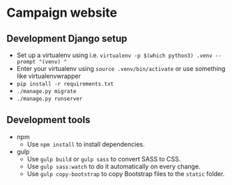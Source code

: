 # Campaign website

## Development Django setup
* Set up a virtualenv using i.e. `virtualenv -p $(which python3) .venv --prompt "(venv) "`
* Enter your virtualenv using `source .venv/bin/activate` or use something like virtualenvwrapper
* `pip install -r requirements.txt`
* `./manage.py migrate`
* `./manage.py runserver`

## Development tools
* npm
  * Use `npm install` to install dependencies.
* gulp
  * Use `gulp build` or `gulp sass` to convert SASS to CSS.
  * Use `gulp sass:watch` to do it automatically on every change.
  * Use `gulp copy-bootstrap` to copy Bootstrap files to the `static` folder.
